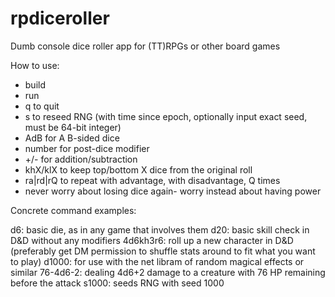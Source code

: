 # rpdiceroller
Dumb console dice roller app for (TT)RPGs or other board games

How to use:
- build
- run
- q to quit
- s to reseed RNG (with time since epoch, optionally input exact seed, must be 64-bit integer)
- AdB for A B-sided dice
- number for post-dice modifier
- +/- for addition/subtraction
- khX/klX to keep top/bottom X dice from the original roll
- ra|rd|rQ to repeat with advantage, with disadvantage, Q times
- never worry about losing dice again- worry instead about having power

Concrete command examples:

d6: basic die, as in any game that involves them
d20: basic skill check in D&D without any modifiers
4d6kh3r6: roll up a new character in D&D (preferably get DM permission to shuffle stats around to fit what you want to play)
d1000: for use with the net libram of random magical effects or similar
76-4d6-2: dealing 4d6+2 damage to a creature with 76 HP remaining before the attack
s1000: seeds RNG with seed 1000
